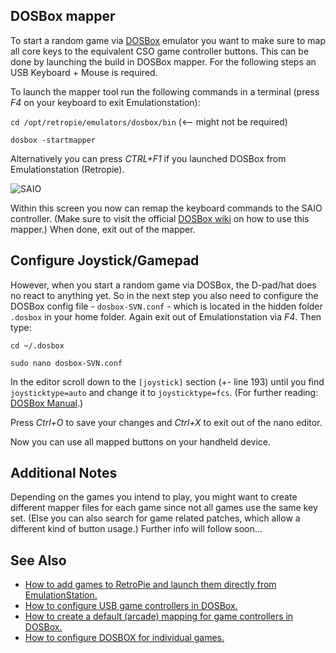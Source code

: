 ## DOSBox mapper

To start a random game via [DOSBox](http://www.dosbox.com/wiki/Main_Page) emulator you want to make sure to map all core keys to the equivalent CSO game controller buttons.
This can be done by launching the build in DOSBox mapper. For the following steps an USB Keyboard + Mouse is required.

To launch the mapper tool run the following commands in a terminal (press _F4_ on your keyboard to exit Emulationstation):

`cd /opt/retropie/emulators/dosbox/bin` (<-- might not be required)

`dosbox -startmapper`

Alternatively you can press _CTRL+F1_ if you launched DOSBox from Emulationstation (Retropie). 

![SAIO](https://s19.postimg.org/rtz7g0o43/DOSBox.png)

Within this screen you now can remap the keyboard commands to the SAIO controller. (Make sure to visit the official [DOSBox wiki](http://www.dosbox.com/wiki/Mapper) on how to use this mapper.) When done, exit out of the mapper.

## Configure Joystick/Gamepad

However, when you start a random game via DOSBox, the D-pad/hat does no react to anything yet. So in the next step you also need to configure the DOSBox config file - `dosbox-SVN.conf` - which is located in the hidden folder `.dosbox` in your home folder. 
Again exit out of Emulationstation via _F4_. Then type:

`cd ~/.dosbox`

`sudo nano dosbox-SVN.conf`

In the editor scroll down to the `[joystick]` section (+- line 193) until you find `joysticktype=auto` and change it to `joysticktype=fcs`. (For further reading: [DOSBox Manual](https://www.dosbox.com/DOSBoxManual.html#Joystick).)

Press _Ctrl+O_ to save your changes and _Ctrl+X_ to exit out of the nano editor. 

Now you can use all mapped buttons on your handheld device.


## Additional Notes

Depending on the games you intend to play, you might want to create different mapper files for each game since not all games use the same key set. (Else you can also search for game related patches, which allow a different kind of button usage.)
Further info will follow soon...

## See Also

* [How to add games to RetroPie and launch them directly from EmulationStation.](http://dosonthepi.blogspot.co.uk/2015/01/run-dos-games-in-retropie_15.html#add-dosgames)
* [How to configure USB game controllers in DOSBox.](http://dosonthepi.blogspot.co.uk/2015/01/configure-game-controllers-in-dosbox_29.html)
* [How to create a default (arcade) mapping for game controllers in DOSBox.](http://dosonthepi.blogspot.co.uk/2015/02/default-arcade-mapping-for-dosbox.html)
* [How to configure DOSBOX for individual games.](http://dosonthepi.blogspot.co.uk/2015/02/dosbox-configuration-for-individual.html)